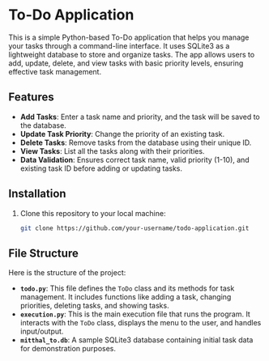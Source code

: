 # To-Do Application

This is a simple Python-based To-Do application that helps you manage your tasks through a command-line interface. It uses SQLite3 as a lightweight database to store and organize tasks. The app allows users to add, update, delete, and view tasks with basic priority levels, ensuring effective task management.

## Features

- **Add Tasks**: Enter a task name and priority, and the task will be saved to the database.
- **Update Task Priority**: Change the priority of an existing task.
- **Delete Tasks**: Remove tasks from the database using their unique ID.
- **View Tasks**: List all the tasks along with their priorities.
- **Data Validation**: Ensures correct task name, valid priority (1-10), and existing task ID before adding or updating tasks.

## Installation

1. Clone this repository to your local machine:
   ```bash
   git clone https://github.com/your-username/todo-application.git

## File Structure

Here is the structure of the project:


- **`todo.py`**: This file defines the `ToDo` class and its methods for task management. It includes functions like adding a task, changing priorities, deleting tasks, and showing tasks.
- **`execution.py`**: This is the main execution file that runs the program. It interacts with the `ToDo` class, displays the menu to the user, and handles input/output.
- **`mitthal_to.db`**: A sample SQLite3 database containing initial task data for demonstration purposes.


